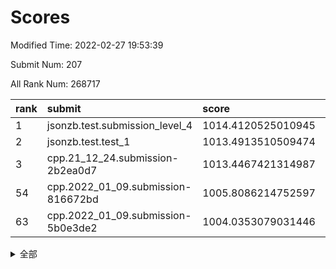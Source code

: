 # Scores

Modified Time: 2022-02-27 19:53:39

Submit Num: 207

All Rank Num: 268717

| rank |               submit               |       score        |       sigma        | pk_num |
| :--- | :--------------------------------- | :----------------- | :----------------- | :----- |
| 1    | jsonzb.test.submission_level_4     | 1014.4120525010945 | 0.8404323262547048 | 5190   |
| 2    | jsonzb.test.test_1                 | 1013.4913510509474 | 0.8233877626475226 | 5195   |
| 3    | cpp.21_12_24.submission-2b2ea0d7   | 1013.4467421314987 | 0.8093084956960276 | 5191   |
| 54   | cpp.2022_01_09.submission-816672bd | 1005.8086214752597 | 0.715807468798875  | 5194   |
| 63   | cpp.2022_01_09.submission-5b0e3de2 | 1004.0353079031446 | 0.7206709479589319 | 5189   |


<details>
<summary>全部</summary>

| rank |                 submit                 |       score        |       sigma        | pk_num |
| :--- | :------------------------------------- | :----------------- | :----------------- | :----- |
| 1    | jsonzb.test.submission_level_4         | 1014.4120525010945 | 0.8404323262547048 | 5190   |
| 2    | jsonzb.test.test_1                     | 1013.4913510509474 | 0.8233877626475226 | 5195   |
| 3    | cpp.21_12_24.submission-2b2ea0d7       | 1013.4467421314987 | 0.8093084956960276 | 5191   |
| 4    | gobigger.level_3.submission_level_3_38 | 1012.1344533679406 | 0.7751225414883477 | 5194   |
| 5    | gobigger.level_3.submission_level_3_42 | 1011.0821732398808 | 0.7315051929788591 | 5191   |
| 6    | gobigger.level_3.submission_level_3_22 | 1011.0792075937145 | 0.7742245062524953 | 5192   |
| 7    | gobigger.level_3.submission_level_3_34 | 1010.9045691178478 | 0.7369821621227437 | 5190   |
| 8    | gobigger.level_3.submission_level_3_19 | 1010.8422889810776 | 0.7627238125086664 | 5193   |
| 9    | gobigger.level_3.submission_level_3_3  | 1010.8041444751808 | 0.7699893312750096 | 5192   |
| 10   | gobigger.level_3.submission_level_3_18 | 1010.7292380984579 | 0.7780793086174839 | 5193   |
| 11   | gobigger.level_3.submission_level_3_40 | 1010.6681169165898 | 0.7627119165700103 | 5193   |
| 12   | gobigger.level_3.submission_level_3_7  | 1010.6102129902299 | 0.747430877515871  | 5191   |
| 13   | gobigger.level_3.submission_level_3_31 | 1010.5585827102997 | 0.7508347312732863 | 5195   |
| 14   | gobigger.level_3.submission_level_3_10 | 1010.5367061847471 | 0.7464648407700326 | 5189   |
| 15   | gobigger.level_3.submission_level_3_12 | 1010.4415219337266 | 0.7549934421345932 | 5193   |
| 16   | gobigger.level_3.submission_level_3_41 | 1010.4278270301813 | 0.7563005821022135 | 5191   |
| 17   | gobigger.level_3.submission_level_3_5  | 1010.3848859644046 | 0.8032504548088356 | 5191   |
| 18   | gobigger.level_3.submission_level_3_48 | 1010.3591899512918 | 0.7577144817271408 | 5194   |
| 19   | gobigger.level_3.submission_level_3_44 | 1010.3237143737014 | 0.7729452930390324 | 5200   |
| 20   | gobigger.level_3.submission_level_3_28 | 1010.3216966914983 | 0.7821940754045925 | 5192   |
| 21   | gobigger.level_3.submission_level_3_27 | 1010.2253340944206 | 0.7613689408301227 | 5192   |
| 22   | gobigger.level_3.submission_level_3_39 | 1010.1343946598938 | 0.7668892522585795 | 5192   |
| 23   | gobigger.level_3.submission_level_3_36 | 1010.1003974893559 | 0.758620963669141  | 5190   |
| 24   | gobigger.level_3.submission_level_3_37 | 1010.0405023512618 | 0.7377306448314174 | 5194   |
| 25   | gobigger.level_3.submission_level_3_25 | 1009.9891205918323 | 0.7745990904794856 | 5192   |
| 26   | gobigger.level_3.submission_level_3_9  | 1009.9731338963142 | 0.7443967164813937 | 5193   |
| 27   | gobigger.level_3.submission_level_3_46 | 1009.960842146546  | 0.7525209865689926 | 5188   |
| 28   | gobigger.level_3.submission_level_3_47 | 1009.853038528645  | 0.7522162749963625 | 5191   |
| 29   | gobigger.level_3.submission_level_3_15 | 1009.8114435645018 | 0.7544065588676765 | 5197   |
| 30   | gobigger.level_3.submission_level_3_35 | 1009.7065754970776 | 0.7518343618100565 | 5194   |
| 31   | gobigger.level_3.submission_level_3_26 | 1009.7024191874656 | 0.7560835714578371 | 5194   |
| 32   | gobigger.level_3.submission_level_3_45 | 1009.6724247749817 | 0.7471950216001019 | 5190   |
| 33   | gobigger.level_3.submission_level_3_24 | 1009.6669149412979 | 0.7555070610153524 | 5195   |
| 34   | gobigger.level_3.submission_level_3_1  | 1009.6549240772231 | 0.7701392174282767 | 5192   |
| 35   | gobigger.level_3.submission_level_3_17 | 1009.5655203659435 | 0.7602400221135043 | 5198   |
| 36   | gobigger.level_3.submission_level_3_8  | 1009.5571111332977 | 0.783843893711306  | 5190   |
| 37   | gobigger.level_3.submission_level_3_23 | 1009.5479555311679 | 0.7484103708296624 | 5191   |
| 38   | gobigger.level_3.submission_level_3_14 | 1009.5324892809099 | 0.7404781337608641 | 5193   |
| 39   | gobigger.level_3.submission_level_3_21 | 1009.5189386755859 | 0.7649906941425505 | 5190   |
| 40   | gobigger.level_3.submission_level_3_2  | 1009.4206898579685 | 0.7323824156435964 | 5194   |
| 41   | gobigger.level_3.submission_level_3_4  | 1009.420130939589  | 0.7594722616721261 | 5187   |
| 42   | gobigger.level_3.submission_level_3_13 | 1009.3761087934752 | 0.7542374860477046 | 5192   |
| 43   | gobigger.level_3.submission_level_3_32 | 1009.3665289502311 | 0.7635066144182269 | 5193   |
| 44   | gobigger.level_3.submission_level_3_16 | 1009.3103080783819 | 0.7627967721365291 | 5189   |
| 45   | gobigger.level_3.submission_level_3_30 | 1009.1764423311715 | 0.7468981965237681 | 5191   |
| 46   | gobigger.level_3.submission_level_3_20 | 1009.1551287331447 | 0.7518648478553601 | 5194   |
| 47   | gobigger.level_3.submission_level_3_6  | 1009.1143914527112 | 0.7699588759408517 | 5196   |
| 48   | gobigger.level_3.submission_level_3_33 | 1009.082935682008  | 0.7570971400382678 | 5192   |
| 49   | gobigger.level_3.submission_level_3_29 | 1009.0775204593084 | 0.756454807427333  | 5189   |
| 50   | gobigger.level_3.submission_level_3_43 | 1008.9921353834287 | 0.7333342111689913 | 5193   |
| 51   | gobigger.level_3.submission_level_3_0  | 1008.8536437412304 | 0.7548982612832654 | 5189   |
| 52   | gobigger.level_3.submission_level_3_11 | 1008.813413946285  | 0.7307196364875359 | 5201   |
| 53   | gobigger.level_3.submission_level_3_49 | 1008.6121122824495 | 0.7311597198799349 | 5195   |
| 54   | cpp.2022_01_09.submission-816672bd     | 1005.8086214752597 | 0.715807468798875  | 5194   |
| 55   | gobigger.level_1.submission_level_1_49 | 1004.4796057273843 | 0.7240159567982577 | 5195   |
| 56   | gobigger.level_1.submission_level_1_42 | 1004.4775472830867 | 0.7263083452533179 | 5188   |
| 57   | gobigger.level_1.submission_level_1_15 | 1004.4601570923875 | 0.7252823527521647 | 5195   |
| 58   | gobigger.level_1.submission_level_1_11 | 1004.3679404254154 | 0.7145172720466778 | 5191   |
| 59   | gobigger.level_1.submission_level_1_38 | 1004.3220631285983 | 0.7243926349360921 | 5193   |
| 60   | gobigger.level_1.submission_level_1_39 | 1004.2554025242558 | 0.7302681167593194 | 5193   |
| 61   | gobigger.level_1.submission_level_1_19 | 1004.2350727847729 | 0.7163743069260545 | 5192   |
| 62   | gobigger.level_1.submission_level_1_17 | 1004.2335060446164 | 0.7217944807600397 | 5195   |
| 63   | cpp.2022_01_09.submission-5b0e3de2     | 1004.0353079031446 | 0.7206709479589319 | 5189   |
| 64   | gobigger.level_1.submission_level_1_1  | 1004.0303697386921 | 0.7172833103507895 | 5192   |
| 65   | gobigger.level_1.submission_level_1_47 | 1003.9887734233049 | 0.7149081305859021 | 5192   |
| 66   | gobigger.level_1.submission_level_1_32 | 1003.9645376259447 | 0.7268872555549173 | 5188   |
| 67   | gobigger.level_1.submission_level_1_40 | 1003.7835728879365 | 0.7133602809861539 | 5193   |
| 68   | gobigger.level_1.submission_level_1_24 | 1003.7747115866403 | 0.7120047248904069 | 5196   |
| 69   | gobigger.level_1.submission_level_1_34 | 1003.724617077822  | 0.7229500080981768 | 5194   |
| 70   | gobigger.level_1.submission_level_1_14 | 1003.6973773768563 | 0.726097528580003  | 5197   |
| 71   | gobigger.level_1.submission_level_1_8  | 1003.6718340459595 | 0.7152157234167619 | 5191   |
| 72   | gobigger.level_1.submission_level_1_9  | 1003.6427582797638 | 0.7293640347031277 | 5191   |
| 73   | gobigger.level_1.submission_level_1_7  | 1003.6365891111305 | 0.7214584191443664 | 5191   |
| 74   | gobigger.level_1.submission_level_1_0  | 1003.6364288257652 | 0.7174198806088722 | 5194   |
| 75   | gobigger.level_1.submission_level_1_26 | 1003.6135115924368 | 0.704490101948815  | 5188   |
| 76   | gobigger.level_1.submission_level_1_41 | 1003.5415991584878 | 0.7190713671980113 | 5195   |
| 77   | gobigger.level_1.submission_level_1_30 | 1003.5042275375671 | 0.7216890377689282 | 5193   |
| 78   | gobigger.level_1.submission_level_1_2  | 1003.4255594046145 | 0.7303168548126255 | 5192   |
| 79   | gobigger.level_1.submission_level_1_28 | 1003.4016622668199 | 0.7034227266825164 | 5195   |
| 80   | gobigger.level_1.submission_level_1_37 | 1003.2636159652893 | 0.715931832559925  | 5193   |
| 81   | gobigger.level_1.submission_level_1_10 | 1003.2553524535842 | 0.7300869591661333 | 5191   |
| 82   | gobigger.level_1.submission_level_1_25 | 1003.2517216848046 | 0.7093885248644578 | 5194   |
| 83   | gobigger.level_1.submission_level_1_36 | 1003.1542695104557 | 0.7197242960723106 | 5192   |
| 84   | gobigger.level_1.submission_level_1_33 | 1003.0755816933021 | 0.7096981975573378 | 5195   |
| 85   | gobigger.level_1.submission_level_1_27 | 1003.0357345728684 | 0.7288123955719513 | 5195   |
| 86   | gobigger.level_1.submission_level_1_46 | 1003.0123784613681 | 0.7102589194825248 | 5197   |
| 87   | gobigger.level_1.submission_level_1_16 | 1002.9848484850698 | 0.7167104609071618 | 5193   |
| 88   | gobigger.level_1.submission_level_1_13 | 1002.9808633992781 | 0.7200442031843666 | 5197   |
| 89   | gobigger.level_1.submission_level_1_4  | 1002.9428790073616 | 0.7045999570064118 | 5197   |
| 90   | gobigger.level_1.submission_level_1_43 | 1002.8448875426137 | 0.720077034445474  | 5195   |
| 91   | gobigger.level_1.submission_level_1_31 | 1002.794508301337  | 0.7106320954910993 | 5195   |
| 92   | gobigger.level_1.submission_level_1_12 | 1002.7793937834942 | 0.7104527351447093 | 5193   |
| 93   | gobigger.level_1.submission_level_1_21 | 1002.7673915982926 | 0.7161065251237545 | 5191   |
| 94   | gobigger.level_1.submission_level_1_23 | 1002.6959209867885 | 0.7156601113474549 | 5195   |
| 95   | gobigger.level_1.submission_level_1_20 | 1002.6750823847868 | 0.7109104279654732 | 5198   |
| 96   | gobigger.level_1.submission_level_1_3  | 1002.6561662102866 | 0.7062848684636586 | 5194   |
| 97   | gobigger.level_1.submission_level_1_22 | 1002.5792044400708 | 0.7130861183195993 | 5195   |
| 98   | gobigger.level_1.submission_level_1_48 | 1002.5476306050294 | 0.7070227939432336 | 5194   |
| 99   | gobigger.level_1.submission_level_1_35 | 1002.5233385736701 | 0.7276758151128457 | 5193   |
| 100  | gobigger.level_1.submission_level_1_45 | 1002.4847616090042 | 0.717393071113025  | 5195   |
| 101  | gobigger.level_1.submission_level_1_5  | 1002.4402523686038 | 0.7072750689711476 | 5193   |
| 102  | gobigger.level_1.submission_level_1_29 | 1002.4228488374248 | 0.7084459548600297 | 5192   |
| 103  | gobigger.level_1.submission_level_1_44 | 1002.1895796635591 | 0.714617030146209  | 5188   |
| 104  | gobigger.level_1.submission_level_1_6  | 1002.1521430374115 | 0.7109480287979194 | 5194   |
| 105  | gobigger.level_1.submission_level_1_18 | 1002.0881331658717 | 0.7135301411788492 | 5196   |
| 106  | gobigger.random.submission_random_5    | 997.4839545894994  | 0.7114960712986674 | 5193   |
| 107  | gobigger.random.submission_random_19   | 997.4064426284004  | 0.7056467748888223 | 5195   |
| 108  | gobigger.random.submission_random_30   | 997.2637250893398  | 0.7081982469929298 | 5187   |
| 109  | gobigger.random.submission_random_38   | 996.9253612959562  | 0.6946725199263107 | 5196   |
| 110  | gobigger.random.submission_random_12   | 996.8833548191599  | 0.7140077734634415 | 5192   |
| 111  | gobigger.random.submission_random_36   | 996.8809324462634  | 0.7085545111408437 | 5190   |
| 112  | gobigger.random.submission_random_46   | 996.7013540931291  | 0.7118494737168907 | 5191   |
| 113  | gobigger.random.submission_random_43   | 996.5256293316733  | 0.7029641021646074 | 5195   |
| 114  | gobigger.random.submission_random_34   | 996.487368334176   | 0.7132052359467538 | 5192   |
| 115  | gobigger.random.submission_random_18   | 996.4582071732581  | 0.7141110722003012 | 5199   |
| 116  | gobigger.random.submission_random_1    | 996.4470138576224  | 0.7048159423346438 | 5195   |
| 117  | gobigger.random.submission_random_28   | 996.4405801288298  | 0.7011812013917985 | 5198   |
| 118  | gobigger.random.submission_random_4    | 996.4169018301983  | 0.7076906840305036 | 5190   |
| 119  | gobigger.random.submission_random_20   | 996.3990435286648  | 0.714039207544771  | 5194   |
| 120  | gobigger.random.submission_random_10   | 996.3775547271609  | 0.7065768666929947 | 5195   |
| 121  | gobigger.random.submission_random_2    | 996.3634384818414  | 0.7064727122770392 | 5193   |
| 122  | gobigger.random.submission_random_27   | 996.3345250985319  | 0.7075295180014244 | 5190   |
| 123  | gobigger.random.submission_random_47   | 996.2220010092078  | 0.7093333844905444 | 5197   |
| 124  | gobigger.random.submission_random_35   | 996.2117821766957  | 0.7289067540360009 | 5190   |
| 125  | gobigger.random.submission_random_3    | 996.1734477214327  | 0.7095733618064035 | 5191   |
| 126  | gobigger.random.submission_random_41   | 996.1662932154667  | 0.7107469138831173 | 5190   |
| 127  | gobigger.random.submission_random_48   | 996.1500046670116  | 0.7176126774760024 | 5190   |
| 128  | gobigger.random.submission_random_23   | 996.1325779036781  | 0.7209407346575032 | 5187   |
| 129  | gobigger.random.submission_random_33   | 996.0818107839905  | 0.692846763566007  | 5196   |
| 130  | gobigger.random.submission_random_32   | 996.0739034860167  | 0.718971370678215  | 5192   |
| 131  | gobigger.random.submission_random_42   | 996.0686129438016  | 0.7179635966409906 | 5194   |
| 132  | gobigger.random.submission_random_17   | 996.0362221661962  | 0.7138433492028186 | 5199   |
| 133  | gobigger.random.submission_random_45   | 995.9891602952285  | 0.7020297103857069 | 5190   |
| 134  | gobigger.random.submission_random_16   | 995.9419463187437  | 0.7048046651545401 | 5196   |
| 135  | gobigger.random.submission_random_15   | 995.8877523415447  | 0.7192903319333191 | 5189   |
| 136  | gobigger.random.submission_random_29   | 995.8847715926826  | 0.7169489999219255 | 5191   |
| 137  | gobigger.random.submission_random_9    | 995.751005918356   | 0.7178835643583339 | 5192   |
| 138  | gobigger.random.submission_random_24   | 995.7357310955671  | 0.7220400696570656 | 5198   |
| 139  | gobigger.random.submission_random_39   | 995.7317954163036  | 0.7178659958324883 | 5189   |
| 140  | gobigger.random.submission_random_11   | 995.6605847326573  | 0.7071141548456407 | 5188   |
| 141  | gobigger.random.submission_random_44   | 995.5903744859002  | 0.7162243931802242 | 5196   |
| 142  | gobigger.random.submission_random_49   | 995.5148613011761  | 0.7166286913403185 | 5193   |
| 143  | gobigger.random.submission_random_0    | 995.3695538441502  | 0.6998819112244246 | 5187   |
| 144  | gobigger.random.submission_random_37   | 995.3437472763447  | 0.7038040015746123 | 5194   |
| 145  | gobigger.random.submission_random_7    | 995.3157051756559  | 0.7069340493322553 | 5189   |
| 146  | gobigger.random.submission_random_21   | 995.3008489612589  | 0.7101254584333171 | 5196   |
| 147  | gobigger.random.submission_random_22   | 995.2703342483954  | 0.7056093920570456 | 5191   |
| 148  | gobigger.random.submission_random_6    | 995.1611465778395  | 0.7295579288646373 | 5193   |
| 149  | gobigger.random.submission_random_40   | 995.0529670184264  | 0.7270203087482383 | 5196   |
| 150  | gobigger.random.submission_random_14   | 995.0510742681887  | 0.7254737422554156 | 5190   |
| 151  | gobigger.random.submission_random_8    | 994.9924700841939  | 0.7140916060654142 | 5190   |
| 152  | gobigger.random.submission_random_13   | 994.885897086213   | 0.7337979188552501 | 5193   |
| 153  | gobigger.random.submission_random_26   | 994.4290615180316  | 0.7202248766837067 | 5194   |
| 154  | gobigger.random.submission_random_31   | 994.2166526692906  | 0.7181081863803329 | 5192   |
| 155  | gobigger.random.submission_random_25   | 994.195184916368   | 0.7220761695904921 | 5191   |
| 156  | gobigger.level_2.submission_level_2_29 | 994.0826077180348  | 0.7321945760981253 | 5191   |
| 157  | gobigger.level_2.submission_level_2_4  | 994.0063859992646  | 0.7371116377403134 | 5188   |
| 158  | gobigger.level_2.submission_level_2_13 | 993.6301160804717  | 0.74271441756497   | 5193   |
| 159  | gobigger.level_2.submission_level_2_38 | 993.6076798634035  | 0.7438281121273331 | 5188   |
| 160  | gobigger.level_2.submission_level_2_39 | 993.494135843716   | 0.7390443484076804 | 5193   |
| 161  | gobigger.level_2.submission_level_2_48 | 993.4585504867897  | 0.7400851038866904 | 5192   |
| 162  | gobigger.level_2.submission_level_2_23 | 993.204783726887   | 0.7357058139034679 | 5193   |
| 163  | gobigger.level_2.submission_level_2_37 | 993.1780852112287  | 0.7295118452650436 | 5196   |
| 164  | gobigger.level_2.submission_level_2_34 | 993.1612887299231  | 0.7440005798212515 | 5189   |
| 165  | gobigger.level_2.submission_level_2_46 | 993.0095307359351  | 0.729592429992005  | 5188   |
| 166  | gobigger.level_2.submission_level_2_25 | 992.9289787171494  | 0.7396117240720484 | 5194   |
| 167  | gobigger.level_2.submission_level_2_43 | 992.8756999753707  | 0.7352593365824723 | 5185   |
| 168  | gobigger.level_2.submission_level_2_19 | 992.8608531713733  | 0.7589879922907264 | 5192   |
| 169  | gobigger.level_2.submission_level_2_15 | 992.8328030098183  | 0.7639269185849952 | 5197   |
| 170  | gobigger.level_2.submission_level_2_33 | 992.7519286198539  | 0.7581349796946327 | 5187   |
| 171  | gobigger.level_2.submission_level_2_12 | 992.7248015378121  | 0.743014383443446  | 5196   |
| 172  | gobigger.level_2.submission_level_2_11 | 992.699859201349   | 0.7339400904698782 | 5189   |
| 173  | gobigger.level_2.submission_level_2_28 | 992.6944786260474  | 0.7435051768483336 | 5194   |
| 174  | gobigger.level_2.submission_level_2_30 | 992.6682688273828  | 0.7327072853476513 | 5190   |
| 175  | gobigger.level_2.submission_level_2_27 | 992.5349389718842  | 0.741117877128616  | 5194   |
| 176  | gobigger.level_2.submission_level_2_22 | 992.4168474703727  | 0.7278956954861359 | 5190   |
| 177  | gobigger.level_2.submission_level_2_24 | 992.1095360873921  | 0.7482421238573673 | 5190   |
| 178  | gobigger.level_2.submission_level_2_44 | 992.0156116012994  | 0.748781169197721  | 5196   |
| 179  | gobigger.level_2.submission_level_2_40 | 992.0090791901782  | 0.7385509353227848 | 5192   |
| 180  | gobigger.level_2.submission_level_2_42 | 992.0073435928148  | 0.7436662589286662 | 5194   |
| 181  | gobigger.level_2.submission_level_2_18 | 991.9506275462458  | 0.7595862316076496 | 5191   |
| 182  | gobigger.level_2.submission_level_2_17 | 991.9355752160637  | 0.7461462127024594 | 5198   |
| 183  | gobigger.level_2.submission_level_2_5  | 991.9058228288569  | 0.7689977308408185 | 5195   |
| 184  | gobigger.level_2.submission_level_2_26 | 991.7533912176266  | 0.7315195820420132 | 5196   |
| 185  | gobigger.level_2.submission_level_2_16 | 991.7489639659939  | 0.7761181936506053 | 5194   |
| 186  | gobigger.level_2.submission_level_2_49 | 991.6807117962247  | 0.733010263106468  | 5193   |
| 187  | gobigger.level_2.submission_level_2_32 | 991.6407407704459  | 0.7281905149677101 | 5191   |
| 188  | gobigger.level_2.submission_level_2_35 | 991.5893508358569  | 0.7557936338355482 | 5195   |
| 189  | gobigger.level_2.submission_level_2_9  | 991.566616506797   | 0.7424997420908586 | 5194   |
| 190  | gobigger.level_2.submission_level_2_45 | 991.5322742475558  | 0.7455823930907944 | 5192   |
| 191  | gobigger.level_2.submission_level_2_2  | 991.4031449465247  | 0.766748140248276  | 5186   |
| 192  | gobigger.level_2.submission_level_2_1  | 991.3780406811687  | 0.7483994763960933 | 5189   |
| 193  | gobigger.level_2.submission_level_2_41 | 991.3577624161984  | 0.7486999740751408 | 5193   |
| 194  | gobigger.level_2.submission_level_2_36 | 991.3296184497366  | 0.7727288082508287 | 5192   |
| 195  | gobigger.level_2.submission_level_2_31 | 991.1923408604888  | 0.7767986248402008 | 5189   |
| 196  | gobigger.level_2.submission_level_2_0  | 991.1900499579937  | 0.7610539057645856 | 5194   |
| 197  | gobigger.level_2.submission_level_2_21 | 991.1674584138395  | 0.7366958826703374 | 5195   |
| 198  | gobigger.level_2.submission_level_2_14 | 991.0701338938218  | 0.756645282462904  | 5187   |
| 199  | gobigger.level_2.submission_level_2_6  | 990.8932543830445  | 0.7533609137163146 | 5191   |
| 200  | gobigger.level_2.submission_level_2_10 | 990.8631364899558  | 0.7633906165691716 | 5189   |
| 201  | gobigger.level_2.submission_level_2_20 | 990.6637660221248  | 0.751654176204499  | 5191   |
| 202  | gobigger.level_2.submission_level_2_47 | 990.4237054488741  | 0.7524755311260967 | 5197   |
| 203  | gobigger.level_2.submission_level_2_8  | 990.3492783759845  | 0.7691294008961351 | 5193   |
| 204  | gobigger.level_2.submission_level_2_3  | 989.9606443160649  | 0.7696812304570635 | 5195   |
| 205  | gobigger.level_2.submission_level_2_7  | 989.5430942140507  | 0.7752498749246681 | 5195   |
| 206  | gobigger.none.submission_none_0        | 977.7223691723792  | 1.3048652845579003 | 5191   |
| 207  | gobigger.none.submission_none_1        | 975.2123169689999  | 1.496464400256295  | 5192   |

</details>